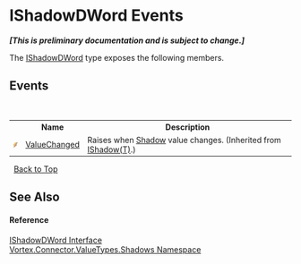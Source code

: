 # IShadowDWord Events
 _**\[This is preliminary documentation and is subject to change.\]**_

The <a href="T_Vortex_Connector_ValueTypes_Shadows_IShadowDWord.md">IShadowDWord</a> type exposes the following members.


## Events
&nbsp;<table><tr><th></th><th>Name</th><th>Description</th></tr><tr><td>![Public event](media/pubevent.gif "Public event")</td><td><a href="E_Vortex_Connector_ValueTypes_Shadows_IShadow_1_ValueChanged.md">ValueChanged</a></td><td>
Raises when <a href="P_Vortex_Connector_ValueTypes_Shadows_IShadow_1_Shadow.md">Shadow</a> value changes.
 (Inherited from <a href="T_Vortex_Connector_ValueTypes_Shadows_IShadow_1.md">IShadow(T)</a>.)</td></tr></table>&nbsp;
<a href="#ishadowdword-events">Back to Top</a>

## See Also


#### Reference
<a href="T_Vortex_Connector_ValueTypes_Shadows_IShadowDWord.md">IShadowDWord Interface</a><br /><a href="N_Vortex_Connector_ValueTypes_Shadows.md">Vortex.Connector.ValueTypes.Shadows Namespace</a><br />